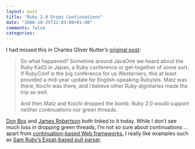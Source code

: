 ```yaml
---
layout: post
title: "Ruby 2.0 Drops Continuations"
date: "2006-10-25T22:03:00+01:00"
comments: false
categories: 
---
```


<p>I had missed this in Charles Oliver Nutter&#8217;s <a href="http://headius.blogspot.com/2006/10/another-year-another-interpreter.html">original post</a>:</p>

<blockquote>
<p>So what happened? Sometime around JavaOne we heard about the Ruby KaiGi in Japan, a Ruby conference or get-together of some sort. If RubyConf is the big conference for us Westerners, this at least provided a mid-year update for English-speaking Rubyists. Matz was there, Koichi was there, and I believe other Ruby dignitaries made the trip as well.</p>

<p>And then Matz and Koichi dropped the bomb: Ruby 2.0 would support neither continuations nor green threads.</p>
</blockquote>

<p><a href="http://pluralsight.com/blogs/dbox/archive/2006/10/25/41184.aspx">Don Box</a>  and <a href="http://www.cincomsmalltalk.com/blog/blogView?showComments=true&amp;entry=3339237662">James Robertson</a> both linked to it today. While I don&#8217;t see much loss in dropping green threads, I&#8217;m not so sure about continuations &#8230; apart from <a href="http://www.google.com/search?q=web+frameworks+continuation">continuation-based Web frameworks</a>, I really like examples such as <a href="http://intertwingly.net/stories/2006/07/30/expatparser.rb">Sam Ruby&#8217;s Expat-based pull parser</a>.</p>


